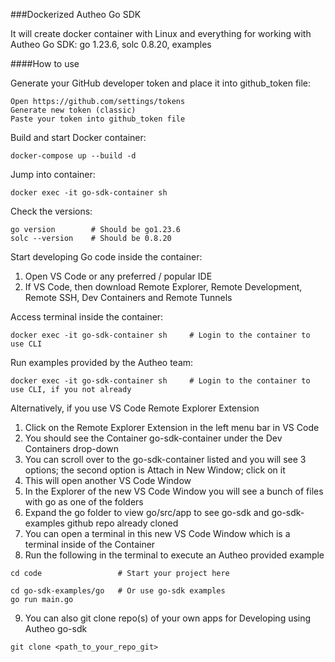 
###Dockerized Autheo Go SDK 

It will create docker container with Linux and everything for working with Autheo Go SDK: go 1.23.6, solc 0.8.20, examples

####How to use

Generate your GitHub developer token and place it into github_token file:
```
Open https://github.com/settings/tokens
Generate new token (classic)
Paste your token into github_token file
```

Build and start Docker container:
```
docker-compose up --build -d
```

Jump into container:
```
docker exec -it go-sdk-container sh
```

Check the versions:
```
go version        # Should be go1.23.6
solc --version    # Should be 0.8.20
```

Start developing Go code inside the container:
1. Open VS Code or any preferred / popular IDE
2. If VS Code, then download Remote Explorer, Remote Development, Remote SSH, Dev Containers and Remote Tunnels

Access terminal inside the container:
```
docker exec -it go-sdk-container sh     # Login to the container to use CLI

```

Run examples provided by the Autheo team:
```
docker exec -it go-sdk-container sh     # Login to the container to use CLI, if you not already
```
Alternatively, if you use VS Code Remote Explorer Extension
1. Click on the Remote Explorer Extension in the left menu bar in VS Code
2. You should see the Container go-sdk-container under the Dev Containers drop-down
3. You can scroll over to the go-sdk-container listed and you will see 3 options; the second option is Attach in New Window; click on it
4. This will open another VS Code Window
5. In the Explorer of the new VS Code Window you will see a bunch of files with go as one of the folders
6. Expand the go folder to view go/src/app to see go-sdk and go-sdk-examples github repo already cloned
7. You can open a terminal in this new VS Code Window which is a terminal inside of the Container
8. Run the following in the terminal to execute an Autheo provided example

```
cd code 	            # Start your project here

cd go-sdk-examples/go   # Or use go-sdk examples
go run main.go
```
9. You can also git clone repo(s) of your own apps for Developing using Autheo go-sdk
```
git clone <path_to_your_repo_git>
```

